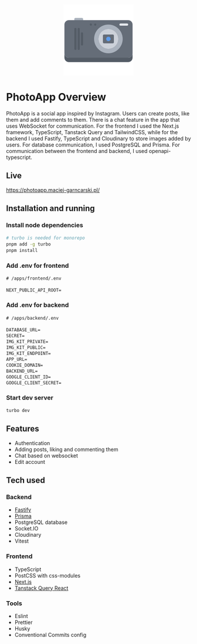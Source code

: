 <p align="center">
  <img width="192" height="192" src="https://raw.githubusercontent.com/MaciejGarncarski/photo-app/main/.github/logo.png">
</p>

# PhotoApp Overview

PhotoApp is a social app inspired by Instagram. Users can create posts, like them and add comments to them. There is a chat feature in the app that uses WebSocket for communication. For the frontend I used the Next.js framework, TypeScript, Tanstack Query and TailwindCSS, while for the backend I used Fastify, TypeScript and Cloudinary to store images added by users. For database communication, I used PostgreSQL and Prisma. For communication between the frontend and backend, I used openapi-typescript.

## Live

<https://photoapp.maciej-garncarski.pl/>

## Installation and running

### Install node dependencies

```bash
# turbo is needed for monorepo
pnpm add -g turbo
pnpm install
```

### Add .env for frontend

```
# /apps/frontend/.env

NEXT_PUBLIC_API_ROOT=
```

### Add .env for backend

```
# /apps/backend/.env

DATABASE_URL=
SECRET=
IMG_KIT_PRIVATE=
IMG_KIT_PUBLIC=
IMG_KIT_ENDPOINT=
APP_URL=
COOKIE_DOMAIN=
BACKEND_URL=
GOOGLE_CLIENT_ID=
GOOGLE_CLIENT_SECRET=
```

### Start dev server

```bash
turbo dev
```

## Features

- Authentication
- Adding posts, liking and commenting them
- Chat based on websocket
- Edit account

## Tech used

### Backend

- [Fastify](https://www.fastify.io/)
- [Prisma](https://prisma.io/)
- PostgreSQL database
- Socket.IO
- Cloudinary
- Vitest

### Frontend

- TypeScript
- PostCSS with css-modules
- [Next.js](https://nextjs.org/)
- [Tanstack Query React](https://tanstack.com/query/latest/docs/react/overview)

### Tools

- Eslint
- Prettier
- Husky
- Conventional Commits config
